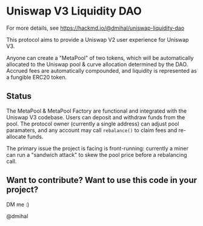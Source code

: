 # Uniswap V3 Liquidity DAO

For more details, see https://hackmd.io/@dmihal/uniswap-liquidity-dao

This protocol aims to provide a Uniswap V2 user experience for Uniswap V3.

Anyone can create a "MetaPool" of two tokens, which will be automatically allocated to the
Uniswap pool & curve allocation determined by the DAO. Accrued fees are automatically compounded,
and liquidity is represented as a fungible ERC20 token.

## Status

The MetaPool & MetaPool Factory are functional and integrated with the Uniswap V3 codebase. Users can deposit and withdraw funds from the pool. The protocol owner (currently a single address) can adjust pool paramaters, and any account may call `rebalance()` to claim fees and re-allocate funds.

The primary issue the project is facing is front-running: currently a miner can run a "sandwich attack" to skew the pool price before a rebalancing call.

## Want to contribute? Want to use this code in your project?

DM me :)

@dmihal
